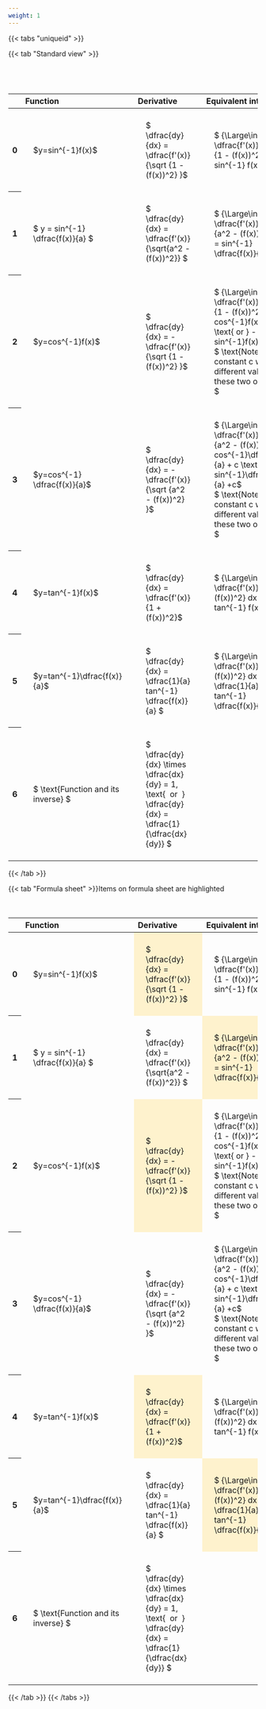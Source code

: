 ```yaml
---
weight: 1
---
```


{{< tabs "uniqueid" >}}

{{< tab "Standard view" >}}

#  
<br>
<style type="text/css">
#T_000a4 th.col_heading {
  text-align: left;
  font-size: 1em;
}
#T_000a4 td {
  text-align: left;
  font-size: 1em;
  padding: 1.5em;
}
#T_000a4_row0_col0, #T_000a4_row1_col0, #T_000a4_row2_col0, #T_000a4_row3_col0, #T_000a4_row4_col0, #T_000a4_row5_col0, #T_000a4_row6_col0 {
  width: 200px;
  white-space: pre-wrap;
}
#T_000a4_row0_col1, #T_000a4_row1_col1, #T_000a4_row2_col1, #T_000a4_row3_col1, #T_000a4_row4_col1, #T_000a4_row5_col1, #T_000a4_row6_col1 {
  width: 300px;
  white-space: pre-wrap;
}
#T_000a4_row0_col2, #T_000a4_row1_col2, #T_000a4_row2_col2, #T_000a4_row3_col2, #T_000a4_row4_col2, #T_000a4_row5_col2, #T_000a4_row6_col2 {
  width: 400px;
  white-space: pre-wrap;
}
#T_000a4_row0_col3, #T_000a4_row1_col3, #T_000a4_row2_col3, #T_000a4_row3_col3, #T_000a4_row4_col3, #T_000a4_row5_col3, #T_000a4_row6_col3 {
  width: 600px;
  white-space: pre-wrap;
}
</style>
<table id="T_000a4">
  <thead>
    <tr>
      <th class="blank level0" >&nbsp;</th>
      <th id="T_000a4_level0_col0" class="col_heading level0 col0" >Function</th>
      <th id="T_000a4_level0_col1" class="col_heading level0 col1" >Derivative</th>
      <th id="T_000a4_level0_col2" class="col_heading level0 col2" >Equivalent integral</th>
      <th id="T_000a4_level0_col3" class="col_heading level0 col3" >Comment</th>
    </tr>
  </thead>
  <tbody>
    <tr>
      <th id="T_000a4_level0_row0" class="row_heading level0 row0" >0</th>
      <td id="T_000a4_row0_col0" class="data row0 col0" >$y=sin^{-1}f(x)$</td>
      <td id="T_000a4_row0_col1" class="data row0 col1" >$ \dfrac{dy}{dx} = \dfrac{f'(x)} {\sqrt {1 - (f(x))^2} }$</td>
      <td id="T_000a4_row0_col2" class="data row0 col2" >$ {\Large\int} \dfrac{f'(x)} {\sqrt {1 - (f(x))^2} } dx = sin^{-1} f(x) + c$</td>
      <td id="T_000a4_row0_col3" class="data row0 col3" ></td>
    </tr>
    <tr>
      <th id="T_000a4_level0_row1" class="row_heading level0 row1" >1</th>
      <td id="T_000a4_row1_col0" class="data row1 col0" >$ y = sin^{-1} \dfrac{f(x)}{a} $</td>
      <td id="T_000a4_row1_col1" class="data row1 col1" >$ \dfrac{dy}{dx} = \dfrac{f'(x)}{\sqrt{a^2 - (f(x))^2}} $</td>
      <td id="T_000a4_row1_col2" class="data row1 col2" >$ {\Large\int} \dfrac{f'(x)} {\sqrt {a^2 - (f(x))^2} } dx = sin^{-1} \dfrac{f(x)}{a} + c$</td>
      <td id="T_000a4_row1_col3" class="data row1 col3" ></td>
    </tr>
    <tr>
      <th id="T_000a4_level0_row2" class="row_heading level0 row2" >2</th>
      <td id="T_000a4_row2_col0" class="data row2 col0" >$y=cos^{-1}f(x)$</td>
      <td id="T_000a4_row2_col1" class="data row2 col1" >$ \dfrac{dy}{dx} = - \dfrac{f'(x)} {\sqrt {1 - (f(x))^2} }$</td>
      <td id="T_000a4_row2_col2" class="data row2 col2" >$ {\Large\int} - \dfrac{f'(x)} {\sqrt {1 - (f(x))^2} }  = cos^{-1}f(x) + c \text{ or } -sin^{-1}f(x) +c$
$ \text{Note the constant c will have different values with these two options} $</td>
      <td id="T_000a4_row2_col3" class="data row2 col3" ></td>
    </tr>
    <tr>
      <th id="T_000a4_level0_row3" class="row_heading level0 row3" >3</th>
      <td id="T_000a4_row3_col0" class="data row3 col0" >$y=cos^{-1} \dfrac{f(x)}{a}$</td>
      <td id="T_000a4_row3_col1" class="data row3 col1" >$ \dfrac{dy}{dx} = - \dfrac{f'(x)} {\sqrt {a^2 - (f(x))^2} }$</td>
      <td id="T_000a4_row3_col2" class="data row3 col2" >$ {\Large\int} - \dfrac{f'(x)} {\sqrt {a^2 - (f(x))^2} }  = cos^{-1}\dfrac{f(x)}{a} + c \text{ or } -sin^{-1}\dfrac{f(x)}{a} +c$
$ \text{Note the constant c will have different values with these two options} $</td>
      <td id="T_000a4_row3_col3" class="data row3 col3" ></td>
    </tr>
    <tr>
      <th id="T_000a4_level0_row4" class="row_heading level0 row4" >4</th>
      <td id="T_000a4_row4_col0" class="data row4 col0" >$y=tan^{-1}f(x)$</td>
      <td id="T_000a4_row4_col1" class="data row4 col1" >$ \dfrac{dy}{dx} = \dfrac{f'(x)} {1 + (f(x))^2}$</td>
      <td id="T_000a4_row4_col2" class="data row4 col2" >$ {\Large\int} \dfrac{f'(x)} {1 + (f(x))^2} dx = \ tan^{-1} f(x) + c$</td>
      <td id="T_000a4_row4_col3" class="data row4 col3" ></td>
    </tr>
    <tr>
      <th id="T_000a4_level0_row5" class="row_heading level0 row5" >5</th>
      <td id="T_000a4_row5_col0" class="data row5 col0" >$y=tan^{-1}\dfrac{f(x)}{a}$</td>
      <td id="T_000a4_row5_col1" class="data row5 col1" >$ \dfrac{dy}{dx} =  \dfrac{1}{a} tan^{-1} \dfrac{f(x)}{a} $</td>
      <td id="T_000a4_row5_col2" class="data row5 col2" >$ {\Large\int} \dfrac{f'(x)} {a^2 + (f(x))^2} dx = \dfrac{1}{a} tan^{-1} \dfrac{f(x)}{a} + c$</td>
      <td id="T_000a4_row5_col3" class="data row5 col3" ></td>
    </tr>
    <tr>
      <th id="T_000a4_level0_row6" class="row_heading level0 row6" >6</th>
      <td id="T_000a4_row6_col0" class="data row6 col0" >$ \text{Function and its inverse} $</td>
      <td id="T_000a4_row6_col1" class="data row6 col1" >$ \dfrac{dy}{dx} \times \dfrac{dx}{dy} = 1, \text{  or  } \dfrac{dy}{dx} = \dfrac{1}{\dfrac{dx}{dy}} $</td>
      <td id="T_000a4_row6_col2" class="data row6 col2" ></td>
      <td id="T_000a4_row6_col3" class="data row6 col3" >Formula can be utilised to calculate otherwise hard to differentiate inverse functions</td>
    </tr>
  </tbody>
</table>
{{< /tab >}}

{{< tab "Formula sheet" >}}Items on formula sheet are highlighted
<br><br><br>
<style type="text/css">
#T_4832e th.col_heading {
  text-align: left;
  font-size: 1em;
}
#T_4832e td {
  text-align: left;
  font-size: 1em;
  padding: 1.5em;
}
#T_4832e_row0_col0, #T_4832e_row1_col0, #T_4832e_row2_col0, #T_4832e_row3_col0, #T_4832e_row4_col0, #T_4832e_row5_col0, #T_4832e_row6_col0 {
  width: 200px;
  white-space: pre-wrap;
}
#T_4832e_row0_col1, #T_4832e_row2_col1, #T_4832e_row4_col1 {
  width: 300px;
  background-color: rgba(255,194,10, 0.2);
  white-space: pre-wrap;
}
#T_4832e_row0_col2, #T_4832e_row2_col2, #T_4832e_row3_col2, #T_4832e_row4_col2, #T_4832e_row6_col2 {
  width: 400px;
  white-space: pre-wrap;
}
#T_4832e_row0_col3, #T_4832e_row1_col3, #T_4832e_row2_col3, #T_4832e_row3_col3, #T_4832e_row4_col3, #T_4832e_row5_col3, #T_4832e_row6_col3 {
  width: 600px;
  white-space: pre-wrap;
}
#T_4832e_row1_col1, #T_4832e_row3_col1, #T_4832e_row5_col1, #T_4832e_row6_col1 {
  width: 300px;
  white-space: pre-wrap;
}
#T_4832e_row1_col2, #T_4832e_row5_col2 {
  width: 400px;
  background-color: rgba(255,194,10, 0.2);
  white-space: pre-wrap;
}
</style>
<table id="T_4832e">
  <thead>
    <tr>
      <th class="blank level0" >&nbsp;</th>
      <th id="T_4832e_level0_col0" class="col_heading level0 col0" >Function</th>
      <th id="T_4832e_level0_col1" class="col_heading level0 col1" >Derivative</th>
      <th id="T_4832e_level0_col2" class="col_heading level0 col2" >Equivalent integral</th>
      <th id="T_4832e_level0_col3" class="col_heading level0 col3" >Comment</th>
    </tr>
  </thead>
  <tbody>
    <tr>
      <th id="T_4832e_level0_row0" class="row_heading level0 row0" >0</th>
      <td id="T_4832e_row0_col0" class="data row0 col0" >$y=sin^{-1}f(x)$</td>
      <td id="T_4832e_row0_col1" class="data row0 col1" >$ \dfrac{dy}{dx} = \dfrac{f'(x)} {\sqrt {1 - (f(x))^2} }$</td>
      <td id="T_4832e_row0_col2" class="data row0 col2" >$ {\Large\int} \dfrac{f'(x)} {\sqrt {1 - (f(x))^2} } dx = sin^{-1} f(x) + c$</td>
      <td id="T_4832e_row0_col3" class="data row0 col3" ></td>
    </tr>
    <tr>
      <th id="T_4832e_level0_row1" class="row_heading level0 row1" >1</th>
      <td id="T_4832e_row1_col0" class="data row1 col0" >$ y = sin^{-1} \dfrac{f(x)}{a} $</td>
      <td id="T_4832e_row1_col1" class="data row1 col1" >$ \dfrac{dy}{dx} = \dfrac{f'(x)}{\sqrt{a^2 - (f(x))^2}} $</td>
      <td id="T_4832e_row1_col2" class="data row1 col2" >$ {\Large\int} \dfrac{f'(x)} {\sqrt {a^2 - (f(x))^2} } dx = sin^{-1} \dfrac{f(x)}{a} + c$</td>
      <td id="T_4832e_row1_col3" class="data row1 col3" ></td>
    </tr>
    <tr>
      <th id="T_4832e_level0_row2" class="row_heading level0 row2" >2</th>
      <td id="T_4832e_row2_col0" class="data row2 col0" >$y=cos^{-1}f(x)$</td>
      <td id="T_4832e_row2_col1" class="data row2 col1" >$ \dfrac{dy}{dx} = - \dfrac{f'(x)} {\sqrt {1 - (f(x))^2} }$</td>
      <td id="T_4832e_row2_col2" class="data row2 col2" >$ {\Large\int} - \dfrac{f'(x)} {\sqrt {1 - (f(x))^2} }  = cos^{-1}f(x) + c \text{ or } -sin^{-1}f(x) +c$
$ \text{Note the constant c will have different values with these two options} $</td>
      <td id="T_4832e_row2_col3" class="data row2 col3" ></td>
    </tr>
    <tr>
      <th id="T_4832e_level0_row3" class="row_heading level0 row3" >3</th>
      <td id="T_4832e_row3_col0" class="data row3 col0" >$y=cos^{-1} \dfrac{f(x)}{a}$</td>
      <td id="T_4832e_row3_col1" class="data row3 col1" >$ \dfrac{dy}{dx} = - \dfrac{f'(x)} {\sqrt {a^2 - (f(x))^2} }$</td>
      <td id="T_4832e_row3_col2" class="data row3 col2" >$ {\Large\int} - \dfrac{f'(x)} {\sqrt {a^2 - (f(x))^2} }  = cos^{-1}\dfrac{f(x)}{a} + c \text{ or } -sin^{-1}\dfrac{f(x)}{a} +c$
$ \text{Note the constant c will have different values with these two options} $</td>
      <td id="T_4832e_row3_col3" class="data row3 col3" ></td>
    </tr>
    <tr>
      <th id="T_4832e_level0_row4" class="row_heading level0 row4" >4</th>
      <td id="T_4832e_row4_col0" class="data row4 col0" >$y=tan^{-1}f(x)$</td>
      <td id="T_4832e_row4_col1" class="data row4 col1" >$ \dfrac{dy}{dx} = \dfrac{f'(x)} {1 + (f(x))^2}$</td>
      <td id="T_4832e_row4_col2" class="data row4 col2" >$ {\Large\int} \dfrac{f'(x)} {1 + (f(x))^2} dx = \ tan^{-1} f(x) + c$</td>
      <td id="T_4832e_row4_col3" class="data row4 col3" ></td>
    </tr>
    <tr>
      <th id="T_4832e_level0_row5" class="row_heading level0 row5" >5</th>
      <td id="T_4832e_row5_col0" class="data row5 col0" >$y=tan^{-1}\dfrac{f(x)}{a}$</td>
      <td id="T_4832e_row5_col1" class="data row5 col1" >$ \dfrac{dy}{dx} =  \dfrac{1}{a} tan^{-1} \dfrac{f(x)}{a} $</td>
      <td id="T_4832e_row5_col2" class="data row5 col2" >$ {\Large\int} \dfrac{f'(x)} {a^2 + (f(x))^2} dx = \dfrac{1}{a} tan^{-1} \dfrac{f(x)}{a} + c$</td>
      <td id="T_4832e_row5_col3" class="data row5 col3" ></td>
    </tr>
    <tr>
      <th id="T_4832e_level0_row6" class="row_heading level0 row6" >6</th>
      <td id="T_4832e_row6_col0" class="data row6 col0" >$ \text{Function and its inverse} $</td>
      <td id="T_4832e_row6_col1" class="data row6 col1" >$ \dfrac{dy}{dx} \times \dfrac{dx}{dy} = 1, \text{  or  } \dfrac{dy}{dx} = \dfrac{1}{\dfrac{dx}{dy}} $</td>
      <td id="T_4832e_row6_col2" class="data row6 col2" ></td>
      <td id="T_4832e_row6_col3" class="data row6 col3" >Formula can be utilised to calculate otherwise hard to differentiate inverse functions</td>
    </tr>
  </tbody>
</table>
{{< /tab >}}
{{< /tabs >}}